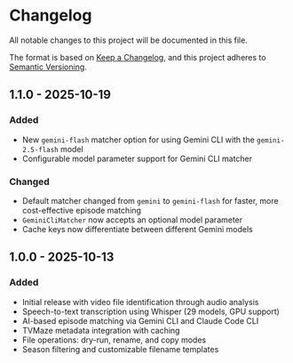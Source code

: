 # Changelog

All notable changes to this project will be documented in this file.

The format is based on [Keep a Changelog](https://keepachangelog.com/en/1.1.0/),
and this project adheres to [Semantic Versioning](https://semver.org/spec/v2.0.0.html).

## 1.1.0 - 2025-10-19

### Added
- New `gemini-flash` matcher option for using Gemini CLI with the `gemini-2.5-flash` model
- Configurable model parameter support for Gemini CLI matcher

### Changed
- Default matcher changed from `gemini` to `gemini-flash` for faster, more cost-effective episode matching
- `GeminiCliMatcher` now accepts an optional model parameter
- Cache keys now differentiate between different Gemini models

## 1.0.0 - 2025-10-13

### Added
- Initial release with video file identification through audio analysis
- Speech-to-text transcription using Whisper (29 models, GPU support)
- AI-based episode matching via Gemini CLI and Claude Code CLI
- TVMaze metadata integration with caching
- File operations: dry-run, rename, and copy modes
- Season filtering and customizable filename templates
